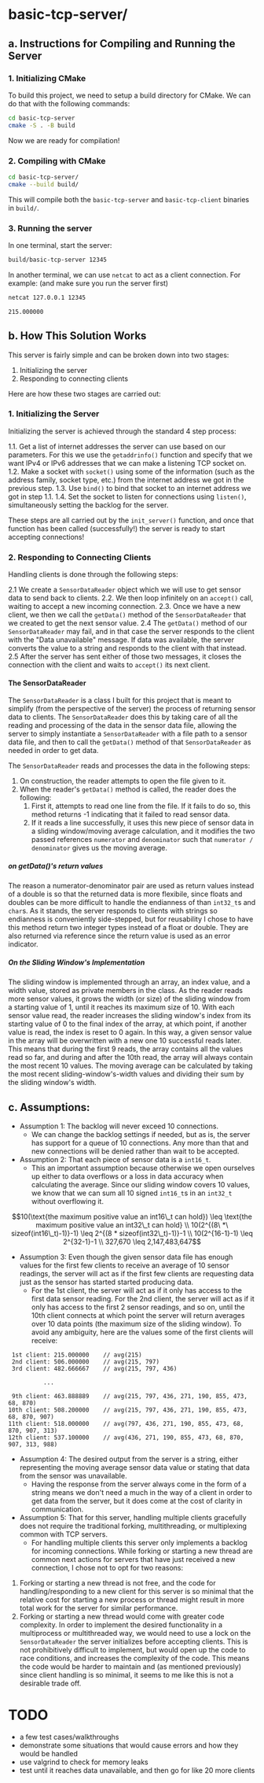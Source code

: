 # basic-tcp-server/

## a. Instructions for Compiling and Running the Server

### 1. Initializing CMake

To build this project, we need to setup a build directory for CMake. We can
do that with the following commands:

```bash
cd basic-tcp-server
cmake -S . -B build
```

Now we are ready for compilation!


### 2. Compiling with CMake

```bash
cd basic-tcp-server/
cmake --build build/
```

This will compile both the `basic-tcp-server` and `basic-tcp-client` binaries
in `build/`.


### 3. Running the server

In one terminal, start the server:

```bash
build/basic-tcp-server 12345
```

In another terminal, we can use `netcat` to act as a client connection.
For example: (and make sure you run the server first)

```bash
netcat 127.0.0.1 12345
```
```
215.000000
```


## b. How This Solution Works

This server is fairly simple and can be broken down into two stages:

1. Initializing the server
2. Responding to connecting clients

Here are how these two stages are carried out:

### 1. Initializing the Server

Initializing the server is achieved through the standard 4 step process:

1.1. Get a list of internet addresses the server can use based on our
parameters. For this we use the `getaddrinfo()` function and specify that
we want IPv4 or IPv6 addresses that we can make a listening TCP socket on.
1.2. Make a socket with `socket()` using some of the information (such as the
address family, socket type, etc.) from the internet address we got in the
previous step.
1.3. Use `bind()` to bind that socket to an internet address we got in step 1.1.
1.4. Set the socket to listen for connections using `listen()`, simultaneously
setting the backlog for the server.

These steps are all carried out by the `init_server()` function, and once that
function has been called (successfully!) the server is ready to start accepting
connections!


### 2. Responding to Connecting Clients

Handling clients is done through the following steps:

2.1 We create a `SensorDataReader` object which we will use to get sensor
data to send back to clients.
2.2. We then loop infinitely on an `accept()` call, waiting to accept a new
incoming connection.
2.3. Once we have a new client, we then we call the `getData()` method of the
`SensorDataReader` that we created to get the next sensor value.
2.4 The `getData()` method of our `SensorDataReader` may fail, and in that
case the server responds to the client with the "Data unavailable" message. If
data was available, the server converts the value to a string and responds to
the client with that instead.
2.5 After the server has sent either of those two messages, it closes the
connection with the client and waits to `accept()` its next client.

#### The SensorDataReader

The `SensorDataReader` is a class I built for this project that is meant to
simplify (from the perspective of the server) the process of returning sensor
data to clients. The `SensorDataReader` does this by taking care of all the
reading and processing of the data in the sensor data file, allowing the server
to simply instantiate a `SensorDataReader` with a file path to a sensor data
file, and then to call the `getData()` method of that `SensorDataReader` as
needed in order to get data.

The `SensorDataReader` reads and processes the data in the following steps:

1. On construction, the reader attempts to open the file given to it.
2. When the reader's `getData()` method is called, the reader does the following:
    1. First it, attempts to read one line from the file. If it fails to do so,
       this method returns -1 indicating that it failed to read sensor data.
    2. If it reads a line successfully, it uses this new piece of sensor data
       in a sliding window/moving average calculation, and it modifies the two
       passed references `numerator` and `denominator` such that `numerator /
       denominator` gives us the moving average.

##### on getData()'s return values

The reason a numerator-denominator pair are used as return values instead of a
double is so that the returned data is more flexibile, since floats and doubles
can be more difficult to handle the endianness of than `int32_t`s and `char`s.
As it stands, the server responds to clients with strings so endianness is
conveniently side-stepped, but for reusability I chose to have this method
return two integer types instead of a float or double. They are also returned
via reference since the return value is used as an error indicator.

##### On the Sliding Window's Implementation

The sliding window is implemented through an array, an index value, and a width
value, stored as private members in the class. As the reader reads more sensor
values, it grows the width (or size) of the sliding window from a starting
value of 1, until it reaches its maximum size of 10. With each sensor value
read, the reader increases the sliding window's index from its starting value
of 0 to the final index of the array, at which point, if another value is read,
the index is reset to 0 again. In this way, a given sensor value in the array
will be overwritten with a new one 10 successful reads later. This means that
during the first 9 reads, the array contains all the values read so far,
and during and after the 10th read, the array will always contain the most recent
10 values. The moving average can be calculated by taking the most recent
sliding-window's-width values and dividing their sum by the sliding window's
width.



## c. Assumptions:

* Assumption 1: The backlog will never exceed 10 connections.
    * We can change the backlog settings if needed, but as is, the server has
      support for a queue of 10 connections. Any more than that and new
      connections will be denied rather than wait to be accepted.
* Assumption 2: That each piece of sensor data is a `int16_t`.
    * This an important assumption because otherwise we open ourselves up
      either to data overflows or a loss in data accuracy when calculating the
      average. Since our sliding window covers 10 values, we know that we can
      sum all 10 signed `int16_t`s in an `int32_t` without overflowing it.
```math
10(\text{the maximum positive value an int16\_t can hold}) \leq \text{the maximum positive value an int32\_t can hold} \\
10(2^{(8\ *\ sizeof(int16\_t)-1)}-1) \leq 2^{(8 * sizeof(int32\_t)-1)}-1 \\
10(2^{16-1}-1) \leq 2^{32-1}-1 \\
327,670 \leq 2,147,483,647
```
* Assumption 3: Even though the given sensor data file has enough values for
  the first few clients to receive an average of 10 sensor readings, the server
  will act as if the first few clients are requesting data just as the sensor
  has started started producing data.
    * For the 1st client, the server will act as if it only has access to the
      first data sensor reading. For the 2nd client, the server will act as if
      it only has access to the first 2 sensor readings, and so on, until the
      10th client connects at which point the server will return averages over
      10 data points (the maximum size of the sliding window). To avoid any
      ambiguity, here are the values some of the first clients will receive:
```
 1st client: 215.000000    // avg(215)
 2nd client: 506.000000    // avg(215, 797)
 3rd client: 482.666667    // avg(215, 797, 436)

          ...

 9th client: 463.888889    // avg(215, 797, 436, 271, 190, 855, 473, 68, 870)
10th client: 508.200000    // avg(215, 797, 436, 271, 190, 855, 473, 68, 870, 907)
11th client: 518.000000    // avg(797, 436, 271, 190, 855, 473, 68, 870, 907, 313)
12th client: 537.100000    // avg(436, 271, 190, 855, 473, 68, 870, 907, 313, 988)
```
* Assumption 4: The desired output from the server is a string, either
  representing the moving average sensor data value or stating that data from
  the sensor was unavailable.
    * Having the response from the server always come in the form of a string
      means we don't need a much in the way of a client in order to get data
      from the server, but it does come at the cost of clarity in
      communication.
* Assumption 5: That for this server, handling multiple clients gracefully does
  not require the traditional forking, multithreading, or multiplexing common
  with TCP servers.
    * For handling multiple clients this server only implements a backlog for
      incoming connections. While forking or starting a new thread are common
      next actions for servers that have just received a new connection, I
      chose not to opt for two reasons:
1. Forking or starting a new thread is not free, and the code for
   handling/responding to a new client for this server is so minimal that the
   relative cost for starting a new process or thread might result in more
   total work for the server for similar performance.
2. Forking or starting a new thread would come with greater code complexity. In
   order to implement the desired functionality in a multiprocess or
   multithreaded way, we would need to use a lock on the `SensorDataReader` the
   server initializes before accepting clients. This is not prohibitively
   difficult to implement, but would open up the code to race conditions, and
   increases the complexity of the code. This means the code would be harder to
   maintain and (as mentioned previously) since client handling is so minimal,
   it seems to me like this is not a desirable trade off.


# TODO

* a few test cases/walkthroughs
* demonstrate some situations that would cause errors and how they would be handled
* use valgrind to check for memory leaks
* test until it reaches data unavailable, and then go for like 20 more clients
